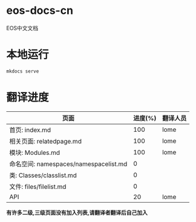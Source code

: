 # eos-docs-cn
EOS中文文档

# 本地运行
```bash
mkdocs serve
```

# 翻译进度

| 页面 |进度(%)|翻译人员|
|---|---|---|
|首页: index.md|100| lome|
|相关页面: relatedpage.md |100|lome|
|模块: Modules.md |100|lome|
|命名空间: namespaces/namespacelist.md|0||
|类: Classes/classlist.md |0||
|文件: files/filelist.md|0||
|API|20|lome|

__有许多二级,三级页面没有加入列表,请翻译者翻译后自己加入__